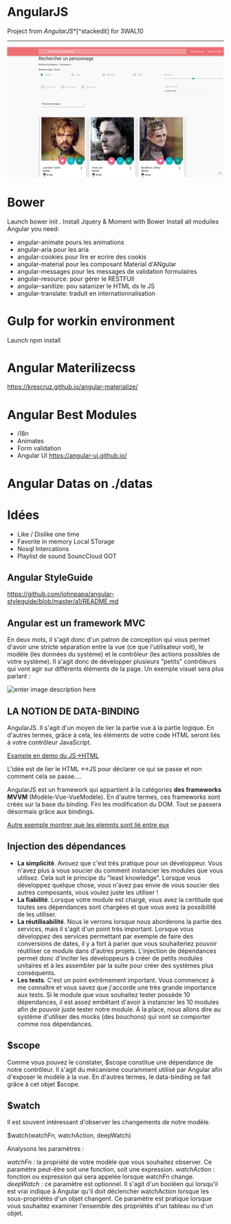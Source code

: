 AngularJS
===================


Project from *AngularJS**[^stackedit] for 3WAL10

----------

![GitHub Logo](/screens/v1.png)



Bower
===================

Launch bower init .
Install Jquery & Moment with Bower
Install all moduiles Angular you need:
+ angular-animate pours les animations
+ angular-aria pour les aria
+ angular-cookies pour lire er ecrire des cookis
+ angular-material pour les composant Material d'ANgular
+ angular-messages  pour les messages de validation formulaires
+ angular-resource: pour gérer le RESTFUll
+ angular-sanitize: pou satanizer le HTML ds le JS
+ angular-translate: traduit en internationnalisation


Gulp for workin environment
===================
Launch npm install


Angular Materilizecss
===================

https://krescruz.github.io/angular-materialize/


Angular Best Modules
===================
+ i18n
+ Animates
+ Form validation
+ Angular UI https://angular-ui.github.io/


Angular Datas on ./datas
===================

Idées
===================

+ Like / Dislike one time
+ Favorite in memory Local STorage
+ Nosql Intercations
+ Playlist de sound SouncCloud GOT



Angular StyleGuide
------------------

https://github.com/johnpapa/angular-styleguide/blob/master/a1/README.md


Angular est un framework MVC
----------------------------

En deux mots, il s'agit donc d'un patron de conception qui vous permet d'avoir une stricte séparation entre la vue (ce que l'utilisateur voit), le modèle (les données du système) et le contrôleur (les actions possibles de votre système).
 Il s'agit donc de développer plusieurs "petits" contrôleurs qui vont agir sur différents éléments de la page. Un exemple visuel sera plus parlant :

![enter image description here](https://sdz-upload.s3.amazonaws.com/prod/upload/mvc-angular.png)


LA NOTION DE DATA-BINDING
-------------------------

AngularJS. Il s'agit d'un moyen de lier la partie vue à la partie logique. En d'autres termes, grâce à cela, les éléments de votre code HTML seront liés à votre contrôleur JavaScript.

[Example en demo du JS->HTML](http://jsfiddle.net/6nwL3r1t/6/)

L'idée est de lier le HTML <->JS pour déclarer ce qui se passe et non comment cela se passe....


AngularJS est un framework qui appartient à la catégories **des frameworks MVVM** (Modèle-Vue-VueModèle). En d'autre termes, ces frameworks sont créés sur la base du binding.
Fini les modification du DOM. Tout se passera désormais grâce aux bindings.

[Autre exemple montrer que les elemnts sont lié entre eux](http://jsfiddle.net/7sh8a9oz/)



Injection des dépendances
-------------------------

 - **La simplicité**. Avouez que c'est très pratique pour un développeur. Vous n'avez plus à vous soucier du comment instancier les modules que vous utilisez. Cela suit le principe du "least knowledge". Lorsque vous développez quelque chose, vous n'avez pas envie de vous soucier des autres composants, vous voulez juste les utiliser !
 - **La fiabilité**. Lorsque votre module est chargé, vous avez la certitude que toutes ses dépendances sont chargées et que vous avez la possibilité de les utiliser.
- **La réutilisabilité**. Nous le verrons lorsque nous aborderons la partie des services, mais il s'agit d'un point très important. Lorsque vous développez des services permettant par exemple de faire des conversions de dates, il y a fort à parier que vous souhaiteriez pouvoir réutiliser ce module dans d'autres projets. L'injection de dépendances permet donc d'inciter les développeurs à créer de petits modules unitaires et à les assembler par la suite pour créer des systèmes plus conséquents.
- **Les tests**. C'est un point extrêmement important. Vous commencez à me connaître et vous savez que j'accorde une très grande importance aux tests. Si le module que vous souhaitez tester possède 10 dépendances, il est assez embêtant d'avoir à instancier les 10 modules afin de pouvoir juste tester notre module. À la place, nous allons dire au système d'utiliser des mocks (des bouchons) qui vont se comporter comme nos dépendances.

$scope
------

Comme vous pouvez le constater, $scope constitue une dépendance de notre contrôleur. Il s'agit du mécanisme couramment utilisé par Angular afin d'exposer le modèle à la vue. En d'autres termes, le data-binding se fait grâce à cet objet $scope.


$watch
------
Il est souvent intéressant d'observer les changements de notre modèle.

$watch(watchFn, watchAction, deepWatch)

Analysons les paramètres :

*watchFn :* la propriété de votre modèle que vous souhaitez observer. Ce paramètre peut-être soit une fonction, soit une expression.
*watchAction* : fonction ou expression qui sera appelée lorsque watchFn  change.
*deepWatch* : ce paramètre est optionnel. Il s'agit d'un booléen qui lorsqu'il est vrai indique à Angular qu'il doit déclencher watchAction lorsque les sous-propriétés d'un objet changent. Ce paramètre est pratique lorsque vous souhaitez examiner l'ensemble des propriétés d'un tableau ou d'un objet.
